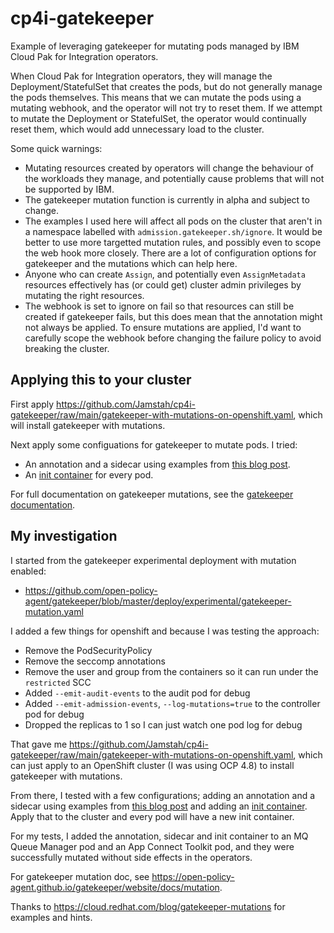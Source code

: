 # cp4i-gatekeeper

Example of leveraging gatekeeper for mutating pods managed by IBM Cloud Pak for Integration operators.

When Cloud Pak for Integration operators, they will manage the Deployment/StatefulSet that creates the pods, but do not generally manage the pods themselves. This means that we can mutate the pods using a mutating webhook, and the operator will not try to reset them. If we attempt to mutate the Deployment or StatefulSet, the operator would continually reset them, which would add unnecessary load to the cluster.

Some quick warnings:
- Mutating resources created by operators will change the behaviour of the workloads they manage, and potentially cause problems that will not be supported by IBM.
- The gatekeeper mutation function is currently in alpha and subject to change. 
- The examples I used here will affect all pods on the cluster that aren't in a namespace labelled with `admission.gatekeeper.sh/ignore`. It would be better to use more targetted mutation rules, and possibly even to scope the web hook more closely. There are a lot of configuration options for gatekeeper and the mutations which can help here.
- Anyone who can create `Assign`, and potentially even `AssignMetadata` resources effectively has (or could get) cluster admin privileges by mutating the right resources.
- The webhook is set to ignore on fail so that resources can still be created if gatekeeper fails, but this does mean that the annotation might not always be applied. To ensure mutations are applied, I'd want to carefully scope the webhook before changing the failure policy to avoid breaking the cluster.

## Applying this to your cluster

First apply https://github.com/Jamstah/cp4i-gatekeeper/raw/main/gatekeeper-with-mutations-on-openshift.yaml, which will install gatekeeper with mutations.

Next apply some configuations for gatekeeper to mutate pods. I tried:
- An annotation and a sidecar using examples from [this blog post](https://cloud.redhat.com/blog/gatekeeper-mutations).
- An [init container](https://github.com/Jamstah/cp4i-gatekeeper/raw/main/assign-initcontainer.yaml) for every pod.

For full documentation on gatekeeper mutations, see the [gatekeeper documentation](https://open-policy-agent.github.io/gatekeeper/website/docs/mutation/).

## My investigation

I started from the gatekeeper experimental deployment with mutation enabled:
- https://github.com/open-policy-agent/gatekeeper/blob/master/deploy/experimental/gatekeeper-mutation.yaml

I added a few things for openshift and because I was testing the approach:
- Remove the PodSecurityPolicy
- Remove the seccomp annotations
- Remove the user and group from the containers so it can run under the `restricted` SCC
- Added `--emit-audit-events` to the audit pod for debug
- Added `--emit-admission-events`, `--log-mutations=true` to the controller pod for debug
- Dropped the replicas to 1 so I can just watch one pod log for debug

That gave me https://github.com/Jamstah/cp4i-gatekeeper/raw/main/gatekeeper-with-mutations-on-openshift.yaml, which can just apply to an OpenShift cluster (I was using OCP 4.8) to install gatekeeper with mutations.

From there, I tested with a few configurations; adding an annotation and a sidecar using examples from [this blog post](https://cloud.redhat.com/blog/gatekeeper-mutations) and adding an [init container](https://github.com/Jamstah/cp4i-gatekeeper/raw/main/assign-initcontainer.yaml). Apply that to the cluster and every pod will have a new init container.

For my tests, I added the annotation, sidecar and init container to an MQ Queue Manager pod and an App Connect Toolkit pod, and they were successfully mutated without side effects in the operators.

For gatekeeper mutation doc, see https://open-policy-agent.github.io/gatekeeper/website/docs/mutation.

Thanks to https://cloud.redhat.com/blog/gatekeeper-mutations for examples and hints.
